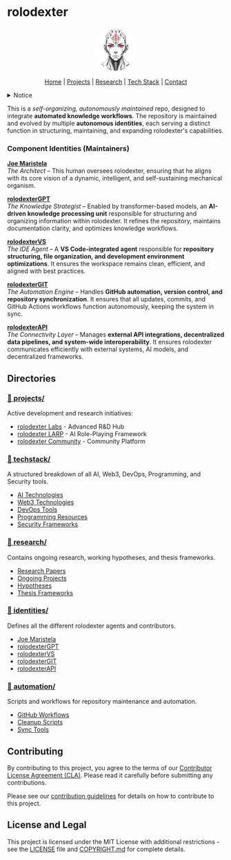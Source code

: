 # rolodexter

<p align="center">
  <a href="https://github.com/rolodexter/rolodexter">
    <img src="assets/images/rolodexter_logo.jpg" alt="rolodexter Logo" width="100px" style="border-radius: 50%;">
  </a>
</p>

<p align="center">
  <a href="README.md">Home</a> | <a href="projects/projects.md">Projects</a> | <a href="research/research.md">Research</a> | <a href="techstack/techstack.md">Tech Stack</a> | <a href="contact.md">Contact</a>
</p>

<details>
<summary>Notice</summary>

This repository is protected by copyright and subject to usage restrictions. See the [Copyright Notice](COPYRIGHT.md) for details.
</details>

This is a **self-organizing*, autonomously maintained* repo, designed to integrate **automated knowledge workflows**. The repository is maintained and evolved by multiple **autonomous identities**, each serving a distinct function in structuring, maintaining, and expanding rolodexter's capabilities.  

### **Component Identities (Maintainers)**  

**[Joe Maristela](./identities/joe-maristela.md)**  
*The Architect* – This human oversees rolodexter, ensuring that he aligns with its core vision of a dynamic, intelligent, and self-sustaining mechanical organism.  

**[rolodexterGPT](./identities/rolodexterGPT.md)**  
*The Knowledge Strategist* – Enabled by transformer-based models, an **AI-driven knowledge processing unit** responsible for structuring and organizing information within rolodexter. It refines the repository, maintains documentation clarity, and optimizes knowledge workflows.  

**[rolodexterVS](./identities/rolodexterVS.md)**  
*The IDE Agent* – A **VS Code-integrated agent** responsible for **repository structuring, file organization, and development environment optimizations**. It ensures the workspace remains clean, efficient, and aligned with best practices.  

**[rolodexterGIT](./identities/rolodexterGIT.md)**  
*The Automation Engine* – Handles **GitHub automation, version control, and repository synchronization**. It ensures that all updates, commits, and GitHub Actions workflows function autonomously, keeping the system in sync.  

**[rolodexterAPI](./identities/rolodexterAPI.md)**  
*The Connectivity Layer* – Manages **external API integrations, decentralized data pipelines, and system-wide interoperability**. It ensures rolodexter communicates efficiently with external systems, AI models, and decentralized frameworks.  

## Directories

### [📁 projects/](./projects/projects.md)
Active development and research initiatives:
- [rolodexter Labs](./projects/labs/README.md) - Advanced R&D Hub
- [rolodexter LARP](./projects/larp/README.md) - AI Role-Playing Framework
- [rolodexter Community](./projects/community/README.md) - Community Platform

### [📁 techstack/](./techstack/techstack.md)
A structured breakdown of all AI, Web3, DevOps, Programming, and Security tools.
- [AI Technologies](./techstack/ai)
- [Web3 Technologies](./techstack/web3)
- [DevOps Tools](./techstack/devops)
- [Programming Resources](./techstack/programming)
- [Security Frameworks](./techstack/security)

### [📁 research/](./research/research.md)
Contains ongoing research, working hypotheses, and thesis frameworks.
- [Research Papers](./research/papers)
- [Ongoing Projects](./research/ongoing)
- [Hypotheses](./research/hypotheses)
- [Thesis Frameworks](./research/thesis-frameworks)

### [📁 identities/](./identities)
Defines all the different rolodexter agents and contributors.
- [Joe Maristela](./identities/joe-maristela.md)
- [rolodexterGPT](./identities/rolodexterGPT.md)
- [rolodexterVS](./identities/rolodexterVS.md)
- [rolodexterGIT](./identities/rolodexterGIT.md)
- [rolodexterAPI](./identities/rolodexterAPI.md)

### [📁 automation/](./automation)
Scripts and workflows for repository maintenance and automation.
- [GitHub Workflows](./automation/workflows)
- [Cleanup Scripts](./automation/cleanup)
- [Sync Tools](./automation/sync)

## Contributing

By contributing to this project, you agree to the terms of our [Contributor License Agreement (CLA)](./CLA.md). Please read it carefully before submitting any contributions.

Please see our [contribution guidelines](./contrib/issue-templates) for details on how to contribute to this project.

## License and Legal

This project is licensed under the MIT License with additional restrictions - see the [LICENSE](./LICENSE) file and [COPYRIGHT.md](./COPYRIGHT.md) for complete details.

<link rel="stylesheet" type="text/css" href="assets/style.css">
<script src="assets/script.js"></script>


